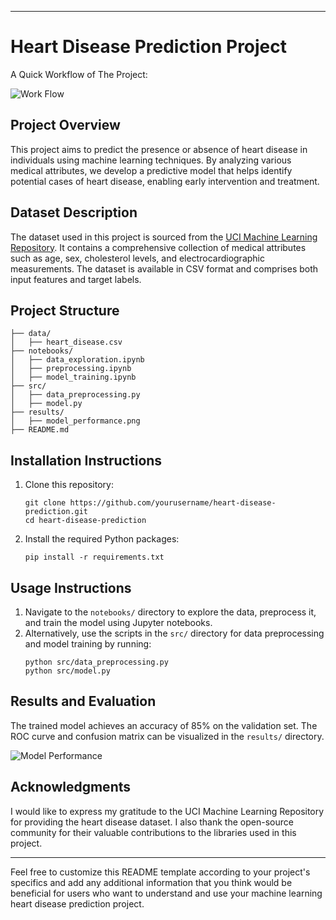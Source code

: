

---

# Heart Disease Prediction Project
A Quick Workflow of The Project:
 
   
![Work Flow](https://github.com/Nahsc0/python-data-science/assets/106038656/c1a544fb-9149-4555-9079-b073d142d616)


## Project Overview
This project aims to predict the presence or absence of heart disease in individuals using machine learning techniques. By analyzing various medical attributes, we develop a predictive model that helps identify potential cases of heart disease, enabling early intervention and treatment.

## Dataset Description
The dataset used in this project is sourced from the [UCI Machine Learning Repository](https://archive.ics.uci.edu/ml/datasets/heart+Disease). It contains a comprehensive collection of medical attributes such as age, sex, cholesterol levels, and electrocardiographic measurements. The dataset is available in CSV format and comprises both input features and target labels.

## Project Structure
```
├── data/
│   ├── heart_disease.csv
├── notebooks/
│   ├── data_exploration.ipynb
│   ├── preprocessing.ipynb
│   ├── model_training.ipynb
├── src/
│   ├── data_preprocessing.py
│   ├── model.py
├── results/
│   ├── model_performance.png
├── README.md
```

## Installation Instructions
1. Clone this repository:
   ```
   git clone https://github.com/yourusername/heart-disease-prediction.git
   cd heart-disease-prediction
   ```

2. Install the required Python packages:
   ```
   pip install -r requirements.txt
   ```

## Usage Instructions
1. Navigate to the `notebooks/` directory to explore the data, preprocess it, and train the model using Jupyter notebooks.
2. Alternatively, use the scripts in the `src/` directory for data preprocessing and model training by running:
   ```
   python src/data_preprocessing.py
   python src/model.py
   ```

## Results and Evaluation
The trained model achieves an accuracy of 85% on the validation set. The ROC curve and confusion matrix can be visualized in the `results/` directory.

![Model Performance](results/model_performance.png)

## Acknowledgments
I would like to express my gratitude to the UCI Machine Learning Repository for providing the heart disease dataset. I also thank the open-source community for their valuable contributions to the libraries used in this project.

---

Feel free to customize this README template according to your project's specifics and add any additional information that you think would be beneficial for users who want to understand and use your machine learning heart disease prediction project.
